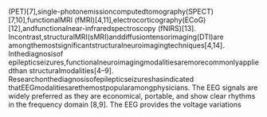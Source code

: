 (PET)[7],single-photonemissioncomputedtomography(SPECT)[7,10],functionalMRI
(fMRI)[4,11],electrocorticography(ECoG)[12],andfunctionalnear-infraredspectroscopy
(fNIRS)[13]. Incontrast,structuralMRI(sMRI)anddiffusiontensorimaging(DTI)are
amongthemostsignificantstructuralneuroimagingtechniques[4,14]. Inthediagnosisof
epilepticseizures,functionalneuroimagingmodalitiesaremorecommonlyappliedthan
structuralmodalities[4–9]. Researchonthediagnosisofepilepticseizureshasindicated
thatEEGmodalitiesarethemostpopularamongphysicians.
The EEG signals are widely preferred as they are economical, portable, and show
clear rhythms in the frequency domain [8,9]. The EEG provides the voltage variations